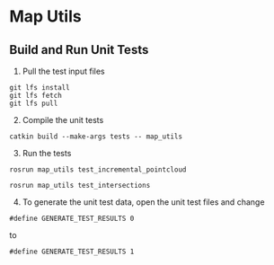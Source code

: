 # Map Utils

## Build and Run Unit Tests

1. Pull the test input files

```shell
git lfs install
git lfs fetch
git lfs pull
```

2. Compile the unit tests

`catkin build --make-args tests -- map_utils`

3. Run the tests

`rosrun map_utils test_incremental_pointcloud`

`rosrun map_utils test_intersections`

4. To generate the unit test data, open the unit test files and change

`#define GENERATE_TEST_RESULTS 0`

to

`#define GENERATE_TEST_RESULTS 1`
